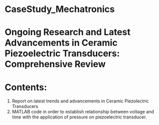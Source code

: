 # CaseStudy_Mechatronics
# Ongoing Research and Latest Advancements in Ceramic Piezoelectric Transducers: Comprehensive Review 
# Contents:
1) Report on latest trends and advancements in Ceramic Piezolectric Transducers
2) MATLAB code in order to establish relationship between voltage and time with the application of pressure on piezoelectric
transducer.
